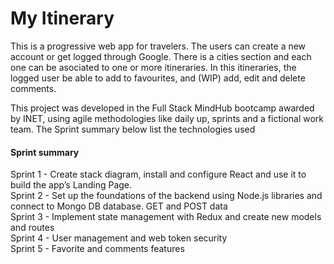 # My Itinerary 

This is a progressive web app for travelers. The users can create a new account or get logged through Google. There is a cities section and each one can be asociated to one or more itineraries. In this itineraries, the logged user be able to add to favourites, and (WIP) add, edit and delete comments. 

This project was developed in the Full Stack MindHub bootcamp awarded by INET, using agile methodologies like daily up, sprints and a fictional work team. The Sprint summary below list the technologies used

#### Sprint summary ####
  
Sprint 1 - Create stack diagram, install and configure React and use it to build the app’s Landing Page.  
Sprint 2 - Set up the foundations of the backend using Node.js libraries and connect to Mongo DB database. GET and POST data  
Sprint 3 - Implement state management with Redux and create new models and routes  
Sprint 4 - User management and web token security  
Sprint 5 - Favorite and comments features  
